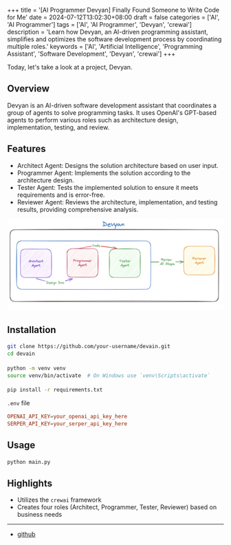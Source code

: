 +++
title = '[AI Programmer Devyan] Finally Found Someone to Write Code for Me'
date = 2024-07-12T13:02:30+08:00
draft = false
categories = ['AI', 'AI Programmer']
tags = ['AI', 'AI Programmer', 'Devyan', 'crewai']
description = 'Learn how Devyan, an AI-driven programming assistant, simplifies and optimizes the software development process by coordinating multiple roles.'
keywords = ['AI', 'Artificial Intelligence', 'Programming Assistant', 'Software Development', 'Devyan', 'crewai']
+++

Today, let's take a look at a project, Devyan.

## Overview

Devyan is an AI-driven software development assistant that coordinates a group of agents to solve programming tasks. It uses OpenAI's GPT-based agents to perform various roles such as architecture design, implementation, testing, and review.

## Features
- Architect Agent: Designs the solution architecture based on user input.
- Programmer Agent: Implements the solution according to the architecture design.
- Tester Agent: Tests the implemented solution to ensure it meets requirements and is error-free.
- Reviewer Agent: Reviews the architecture, implementation, and testing results, providing comprehensive analysis.

![architecture](architecture.png)

## Installation

```bash
git clone https://github.com/your-username/devain.git
cd devain

python -m venv venv
source venv/bin/activate  # On Windows use `venv\Scripts\activate`

pip install -r requirements.txt
```

`.env` file
```conf
OPENAI_API_KEY=your_openai_api_key_here
SERPER_API_KEY=your_serper_api_key_here
```

## Usage

```python
python main.py
```

## Highlights

- Utilizes the `crewai` framework
- Creates four roles (Architect, Programmer, Tester, Reviewer) based on business needs

---

- [github](https://github.com/theyashwanthsai/Devyan)
<!-- - [AI Blog - Learn AI from scratch](...) -->
<!-- - [AI Blog - Learn AI from scratch](...) -->
<!-- - [WeChat Official Account - Learn AI from scratch](...) -->
<!-- - [CSDN - Learn AI from scratch](...) -->
<!-- - [Juejin - Learn AI from scratch](...) -->
<!-- - [Zhihu - Learn AI from scratch](...) -->
<!-- - [Alibaba Cloud - Learn AI from scratch](...) -->
<!-- - [Tencent Cloud - Learn AI from scratch](...) -->
